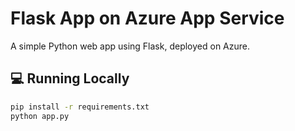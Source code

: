 # Flask App on Azure App Service

A simple Python web app using Flask, deployed on Azure.

## 💻 Running Locally

```bash
pip install -r requirements.txt
python app.py
